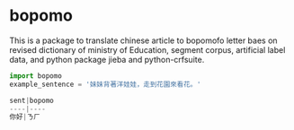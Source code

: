 # bopomo
This is a package to translate chinese article to bopomofo letter baes on revised dictionary of ministry of Education, segment corpus, artificial label data, and python package jieba and python-crfsuite.
```python
import bopomo
example_sentence = '妹妹背著洋娃娃，走到花園來看花。'

sent|bopomo
----|----
你好|ㄋㄏ
```
